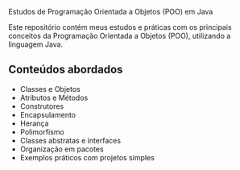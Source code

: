 Estudos de Programação Orientada a Objetos (POO) em Java

Este repositório contém meus estudos e práticas com os principais conceitos da Programação Orientada a Objetos (POO), utilizando a linguagem Java.

## Conteúdos abordados

- Classes e Objetos
- Atributos e Métodos
- Construtores
- Encapsulamento
- Herança
- Polimorfismo
- Classes abstratas e interfaces
- Organização em pacotes
- Exemplos práticos com projetos simples
